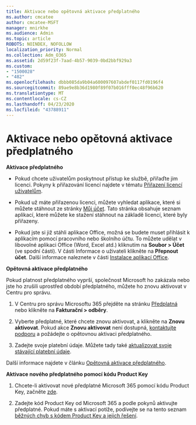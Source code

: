 ```yaml
---
title: Aktivace nebo opětovná aktivace předplatného
ms.author: cmcatee
author: cmcatee-MSFT
manager: mnirkhe
ms.audience: Admin
ms.topic: article
ROBOTS: NOINDEX, NOFOLLOW
localization_priority: Normal
ms.collection: Adm_O365
ms.assetid: 2d59f23f-7aad-4b57-9039-0bd2bbf929a3
ms.custom:
- "1500028"
- "482"
ms.openlocfilehash: dbbb085da9b04a600097607abdef0117fd0196f4
ms.sourcegitcommit: 89ae9e8b36d1980f89f07b016fff0ec48f96b620
ms.translationtype: MT
ms.contentlocale: cs-CZ
ms.lasthandoff: 04/23/2020
ms.locfileid: "43788911"
---
```

# <a name="activate-or-reactivate-a-subscription"></a>Aktivace nebo opětovná aktivace předplatného

**Aktivace předplatného**

- Pokud chcete uživatelům poskytnout přístup ke službě, přiřaďte jim licenci. Pokyny k přiřazování licencí najdete v tématu [Přiřazení licencí uživatelům](https://docs.microsoft.com/microsoft-365/admin/manage/assign-licenses-to-users?view=o365-worldwide). 

- Pokud už máte přiřazenou licenci, můžete vyhledat aplikace, které si můžete stáhnout ze stránky [Můj účet](https://portal.office.com/account/#installs). Tato stránka obsahuje seznam aplikací, které můžete ke stažení stáhnout na základě licencí, které byly přiřazeny. 

- Pokud jste si již stáhli aplikace Office, možná se budete muset přihlásit k aplikacím pomocí pracovního nebo školního účtu. To můžete udělat v libovolné aplikaci Office (Word, Excel atd.) kliknutím na **Soubor > Účet** (ve spodní části). V části Informace o uživateli klikněte na **Přepnout účet**. Další informace naleznete v části [Instalace aplikací Office](https://docs.microsoft.com/microsoft-365/admin/setup/install-applications). 

**Opětovná aktivace předplatného**

Pokud platnost předplatného vyprší, společnost Microsoft ho zakázala nebo jste ho zrušili uprostřed období předplatného, můžete ho znovu aktivovat v Centru pro správu.
  
1. V Centru pro správu Microsoftu 365 přejděte na stránku [Předplatná](https://go.microsoft.com/fwlink/p/?linkid=842054) nebo klikněte na **Fakturační > odběry**.

2. Vyberte předplatné, které chcete znovu aktivovat, a klikněte na **Znovu aktivovat**. Pokud akce **Znovu aktivovat** není dostupná, [kontaktujte podporu](https://support.office.com/article/call-support-32a17ca7-6fa0-4870-8a8d-e25ba4ccfd4b) a požádejte o opětovnou aktivaci předplatného.

3. Zadejte svoje platební údaje. Můžete tady také [aktualizovat svoje stávající platební údaje](https://docs.microsoft.com/microsoft-365/commerce/billing-and-payments/add-update-or-remove-credit-card-or-bank-account?view=o365-worldwide).

Další informace najdete v článku [Opětovná aktivace předplatného](https://docs.microsoft.com/office365/admin/subscriptions-and-billing/reactivate-your-subscription).

**Aktivace nového předplatného pomocí kódu Product Key**

1. Chcete-li aktivovat nové předplatné Microsoft 365 pomocí kódu Product Key, začněte [zde](https://support.office.com/article/where-to-enter-your-office-product-key-0a82e5ae-739e-4b92-a6f4-2ec780c185db). 

2. Zadejte kód Product Key od Microsoft 365 a podle pokynů aktivujte předplatné. Pokud máte s aktivací potíže, podívejte se na tento seznam [běžných chyb s kódem Product Key a jejich řešení](https://docs.microsoft.com/microsoft-365/commerce/product-key-errors-and-solutions).
